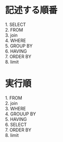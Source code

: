 # 記述する順番
1\. SELECT  
2\. FROM  
3\. join  
4\. WHERE  
5\. GROUP BY  
6\. HAVING  
7\. ORDER BY  
8\. limit

# 実行順
1\. FROM  
2\. join  
3\. WHERE  
4\. GROUUP BY  
5\. HAVING  
6\. SELECT  
7\. ORDER BY  
8\. limit
